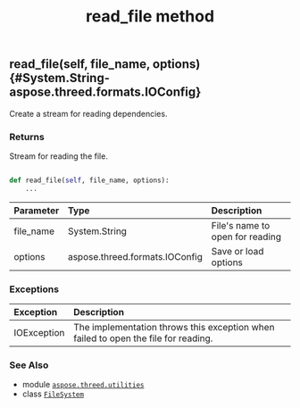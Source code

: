 ﻿---
title: read_file method
second_title: Aspose.3D for Python via .NET API References
description: 
type: docs
weight: 50
url: /python-net/aspose.threed.utilities/filesystem/read_file/
is_root: false
---

## read_file(self, file_name, options) {#System.String-aspose.threed.formats.IOConfig}

Create a stream for reading dependencies.


### Returns 


Stream for reading the file.


```python

def read_file(self, file_name, options):
    ...
```


| Parameter | Type | Description |
| :- | :- | :- |
| file_name | System.String | File's name to open for reading |
| options | aspose.threed.formats.IOConfig | Save or load options |
### Exceptions
| Exception | Description |
| :- | :- |
| IOException | The implementation throws this exception when failed to open the file for reading. |





### See Also
* module [`aspose.threed.utilities`](../../)
* class [`FileSystem`](/3d/python-net/aspose.threed.utilities/filesystem)
